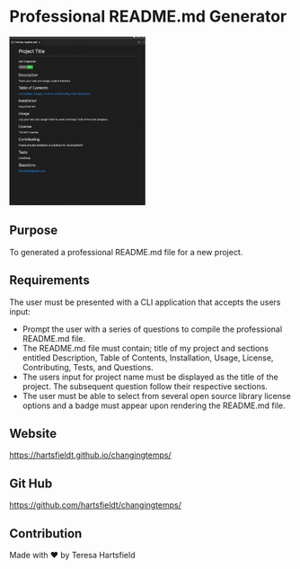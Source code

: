 # Professional README.md Generator

<img src="./img/readmegenerator.png" alt="screenshot of weather dashboard" height="300px"/>

## Purpose

To generated a professional README.md file for a new project.

## Requirements

The user must be presented with a CLI application that accepts the users input:

- Prompt the user with a series of questions to compile the professional README.md file.
- The README.md file must contain; title of my project and sections entitled Description, Table of Contents, Installation, Usage, License, Contributing, Tests, and Questions.
- The users input for project name must be displayed as the title of the project. The subsequent question follow their respective sections.
- The user must be able to select from several open source library license options and a badge must appear upon rendering the README.md file.

## Website

https://hartsfieldt.github.io/changingtemps/

## Git Hub

https://github.com/hartsfieldt/changingtemps/

## Contribution

Made with ❤️ by Teresa Hartsfield
